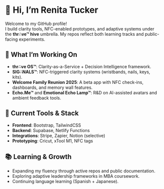 # 👋 Hi, I’m Renita Tucker

Welcome to my GitHub profile!  
I build clarity tools, NFC-enabled prototypes, and adaptive systems under the **thr∴ve™ hive** umbrella. My repos reflect both learning tracks and public-facing experiments.

## 🔎 What I’m Working On
- **thr∴ve OS™**: Clarity-as-a-Service + Decision Intelligence framework.  
- **SIG∴NALS™**: NFC-triggered clarity systems (wristbands, nails, keys, kits).  
- **Welcome Family Reunion 2025**: A beta app with NFC check-ins, dashboards, and memory wall features.  
- **Echo.Me™** and **Emotional Echo Lamp™**: R&D on AI-assisted avatars and ambient feedback tools.  

## 🧰 Current Tools & Stack
- **Frontend**: Bootstrap, TailwindCSS  
- **Backend**: Supabase, Netlify Functions  
- **Integrations**: Stripe, Zapier, Notion (selective)  
- **Prototyping**: Cricut, xTool M1, NFC tags  

## 📚 Learning & Growth
- Expanding my  fluency through active repos and public documentation.  
- Exploring adaptive leadership frameworks in MBA coursework.  
- Continuing language learning (Spanish + Japanese).  

